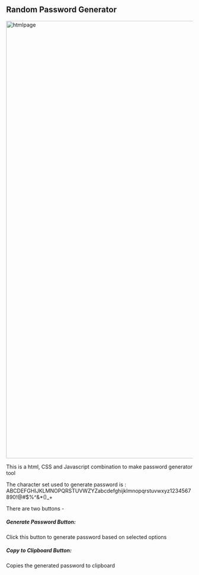 ## Random Password Generator

<img width="1182" alt="htmlpage" src="https://user-images.githubusercontent.com/54870343/66249762-3fefa200-e706-11e9-8496-771bf252ff90.png">

This is a html, CSS and Javascript combination to make password generator tool

The character set used to generate password is : ABCDEFGHIJKLMNOPQRSTUVWZYZabcdefghijklmnopqrstuvwxyz1234567890!@#$%^&*()_+

There are two buttons -
  ##### Generate Password Button: 
  Click this button to generate password based on selected options 
  ##### Copy to Clipboard Button: 
  Copies the generated password to clipboard
  
  
